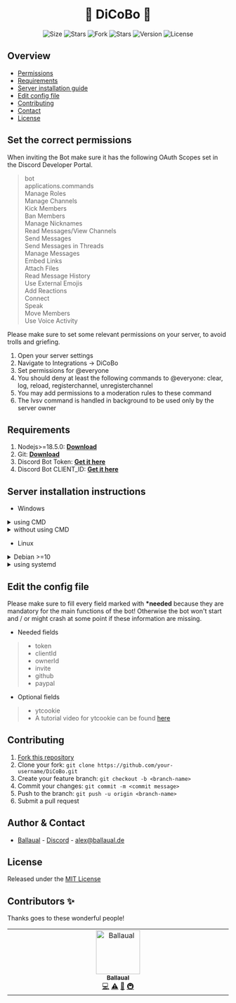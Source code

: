 <h1 align="center">🤖 DiCoBo 🤖</h1>

<p align="center">
    <img alt="Size" src="https://img.shields.io/github/languages/code-size/ballaual/DiCoBo">
    <img alt="Stars" src="https://img.shields.io/github/watchers/ballaual/DiCoBo">
    <img alt="Fork" src="https://img.shields.io/github/forks/ballaual/DiCoBo">
    <img alt="Stars" src="https://img.shields.io/github/stars/ballaual/DiCoBo">
    <img alt="Version" src="https://img.shields.io/github/package-json/v/ballaual/DiCoBo">
    <img alt="License" src="https://img.shields.io/github/license/ballaual/DiCoBo">
</p>


## Overview

* [Permissions](#set-the-correct-permissions)
* [Requirements](#Requirements)
* [Server installation guide](#Server-installation-instructions)
* [Edit config file](#edit-the-config-file)
* [Contributing](#Contributing)
* [Contact](#author--contact)
* [License](#License)

## Set the correct permissions

When inviting the Bot make sure it has the following OAuth Scopes set in the Discord Developer Portal.

> bot<br>
> applications.commands<br>
> Manage Roles<br>
> Manage Channels<br>
> Kick Members<br>
> Ban Members<br>
> Manage Nicknames<br>
> Read Messages/View Channels<br>
> Send Messages<br>
> Send Messages in Threads<br>
> Manage Messages<br>
> Embed Links<br>
> Attach Files<br>
> Read Message History<br>
> Use External Emojis<br>
> Add Reactions<br>
> Connect<br>
> Speak<br>
> Move Members<br>
> Use Voice Activity<br>

Please make sure to set some relevant permissions on your server, to avoid trolls and griefing.<br>
1. Open your server settings
2. Navigate to Integrations -> DiCoBo
3. Set permissions for @everyone
4. You should deny at least the following commands to @everyone: clear, log, reload, registerchannel, unregisterchannel
5. You may add permissions to a moderation rules to these command
6. The lvsv command is handled in background to be used only by the server owner

## Requirements
1. Nodejs>=18.5.0: **[Download](https://nodejs.org/en/download)**
2. Git: **[Download](https://git-scm.com)**
3. Discord Bot Token: **[Get it here](https://discord.com/developers/applications)**
4. Discord Bot CLIENT_ID: **[Get it here](https://discord.com/developers/applications)**

## Server installation instructions

* Windows

<details>
<summary>using CMD</summary>

1. Open CMD using `WIN + R` and type `cmd` and hit `ENTER`
2. Run `git clone https://github.com/ballaual/DiCoBo.git`
3. Run `cd DiCoBo`
4. Run `npm i` to install the required modules
5. Copy or Rename `config.json.example` to `config.json.example`
6. Edit `config.json` - see [here](#edit-the-config-file)
7. Run `npm start` to start the bot

* Update the bot: `npm run update`
</details>

<details>
<summary>without using CMD</summary>

1. Download latest release from [here](https://github.com/ballaual/DiCoBo/releases/latest)
2. Unzip the files using WinRAR or any other package manager
3. Navigate into the folder `DiCoBo`
4. Execute `install.bat` to install the required modules
5. Copy or Rename `config.json.example` to `config.json`
6. Edit `config.json` - see [here](#edit-the-config-file)
7. Execute `startbot.bat` to start the bot

* Update the bot: Execute `update.bat`
</details>

* Linux

<details>
<summary>Debian >=10</summary>

1. As root: Create a new user `useradd -m -s /bin/bash DiCoBo`
2. Login as DiCoBo using `su - DiCoBo`
3. Run `git clone https://github.com/ballaual/DiCoBo.git`
4. Run `cd DiCoBo`
5. Run `npm i` to install the required modules
6. Run `cp config.json.example config.json`
7. Edit `config.json` using nano or vim - see [here](#edit-the-config-file)
8. Run `npm start` to start the bot

* Update the bot: `npm run update`
</details>

<details>
<summary>using systemd</summary>

1. Follow the guide from Debian installation guide until step 7
2. As root: Navigate to systemd's folder using `cd /etc/systemd/system/`
3. Create a new file called `DiCoBo.service`
4. Insert following code  

>[Unit]<br>
>Description=DiCoBo Discordbot<br>
>After=network.service<br>
><br>
>[Service]<br>
>User=DiCoBo<br>
>Group=DiCoBo<br>
>Type=simple<br>
>WorkingDirectory=/home/DiCoBo/DiCoBo/<br>
>ExecStart=node .<br>
>RestartSec=15<br>
>Restart=always<br>
><br>
>[Install]<br>
>WantedBy=multi-user.target<br>

5. Run `systemctl daemon-reload` to reload systemd's configs
6. Run `systemctl enable DiCoBo` to enable autostart
7. Run `systemctl start DiCoBo` to start the bot
  
Note: Now the bot will always run in background and will automatically start when you restart the whole machine.<br>
To stop the bot run `systemctl stop DiCoBo`<br>
To disable the autostart run `systemctl disable DiCoBo`

* Update the bot: `cd /home/DiCoBo/DiCoBo/ && npm run update`
</details>

## Edit the config file
Please make sure to fill every field marked with <b>*needed</b> because they are mandatory for the main functions of the bot! Otherwise the bot won't start and / or might crash at some point if these information are missing.

* Needed fields
> - token<br>
> - clientId<br>
> - ownerId<br>
> - invite<br>
> - github<br>
> - paypal

* Optional fields
> - ytcookie
> - A tutorial video for ytcookie can be found [here](https://www.youtube.com/watch?v=iQnpef9LgVM)


## Contributing
1. [Fork this repository](https://github.com/ballaual/DiCoBo/fork)
2. Clone your fork: `git clone https://github.com/your-username/DiCoBo.git`
3. Create your feature branch: `git checkout -b <branch-name>`
4. Commit your changes: `git commit -m <commit message>`
5. Push to the branch: `git push -u origin <branch-name>`
6. Submit a pull request

## Author & Contact
* [Ballaual](https://github.com/ballaual) - [Discord](https://discord.com/users/475642657490599937) - alex@ballaual.de

## License
Released under the [MIT License](https://github.com/ballaual/DiCoBo/blob/master/LICENSE)

## Contributors ✨

Thanks goes to these wonderful people!

<!-- ALL-CONTRIBUTORS-LIST:START - Do not remove or modify this section -->
<!-- prettier-ignore-start -->
<!-- markdownlint-disable -->
<table>
  <tbody>
    <tr>
      <td align="center" valign="top" width="14.28%"><a href="https://github.com/ballaual"><img src="https://avatars.githubusercontent.com/u/38478976?v=4?s=100" width="100px;" alt="Ballaual"/><br /><sub><b>Ballaual</b></sub></a><br /><a href="https://github.com/ballaual/DiCoBo/commits?author=ballaual" title="Code">💻</a> <a href="https://github.com/ballaual/DiCoBo/commits?author=ballaual" title="Tests">⚠️</a> <a href="#ideas-ballaual" title="Ideas, Planning, & Feedback">🤔</a> <a href="#infra-ballaual" title="Infrastructure (Hosting, Build-Tools, etc)">🚇</a></td>
    </tr>
  </tbody>
</table>

<!-- markdownlint-restore -->
<!-- prettier-ignore-end -->

<!-- ALL-CONTRIBUTORS-LIST:END -->
